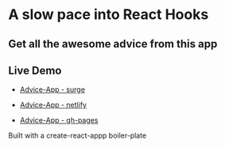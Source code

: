 # A slow pace into React Hooks

## Get all the awesome advice from this app

## Live Demo

- [Advice-App - surge](https://fattylee-react-advice-app.surge.sh/)

- [Advice-App - netlify](https://fattylee-react-advice-app.netlify.app/)

- [Advice-App - gh-pages](https://fattylee.github.io/fattylee-form-validation/)

Built with a create-react-appp boiler-plate
